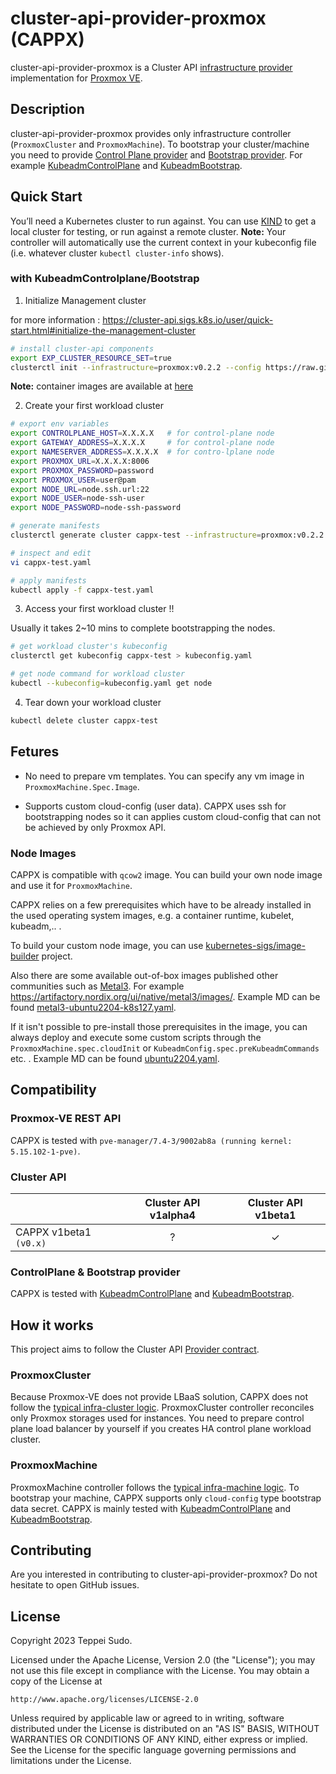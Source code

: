 # cluster-api-provider-proxmox (CAPPX)

cluster-api-provider-proxmox is a Cluster API [infrastructure provider](https://cluster-api.sigs.k8s.io/developer/providers/cluster-infrastructure.html) implementation for [Proxmox VE](https://pve.proxmox.com/wiki/Main_Page).

## Description
cluster-api-provider-proxmox provides only infrastructure controller (`ProxmoxCluster` and `ProxmoxMachine`). To bootstrap your cluster/machine you need to provide [Control Plane provider](https://cluster-api.sigs.k8s.io/developer/architecture/controllers/control-plane.html#crd-contracts) and [Bootstrap provider](https://cluster-api.sigs.k8s.io/developer/providers/bootstrap.html). For example [KubeadmControlPlane](https://github.com/kubernetes-sigs/cluster-api/tree/main/controlplane/kubeadm) and [KubeadmBootstrap](https://github.com/kubernetes-sigs/cluster-api/tree/main/bootstrap/kubeadm).

## Quick Start
You’ll need a Kubernetes cluster to run against. You can use [KIND](https://sigs.k8s.io/kind) to get a local cluster for testing, or run against a remote cluster.
**Note:** Your controller will automatically use the current context in your kubeconfig file (i.e. whatever cluster `kubectl cluster-info` shows).

### with KubeadmControlplane/Bootstrap
1. Initialize Management cluster

for more information : https://cluster-api.sigs.k8s.io/user/quick-start.html#initialize-the-management-cluster

```sh
# install cluster-api components
export EXP_CLUSTER_RESOURCE_SET=true
clusterctl init --infrastructure=proxmox:v0.2.2 --config https://raw.githubusercontent.com/sp-yduck/cluster-api-provider-proxmox/main/clusterctl.yaml
```
**Note:** container images are available at [here](https://hub.docker.com/r/spyduck/cluster-api-provider-proxmox/tags)

2. Create your first workload cluster
```sh
# export env variables
export CONTROLPLANE_HOST=X.X.X.X   # for control-plane node
export GATEWAY_ADDRESS=X.X.X.X     # for control-plane node
export NAMESERVER_ADDRESS=X.X.X.X  # for contro-lplane node
export PROXMOX_URL=X.X.X.X:8006
export PROXMOX_PASSWORD=password
export PROXMOX_USER=user@pam
export NODE_URL=node.ssh.url:22
export NODE_USER=node-ssh-user
export NODE_PASSWORD=node-ssh-password

# generate manifests
clusterctl generate cluster cappx-test --infrastructure=proxmox:v0.2.2 --config https://raw.githubusercontent.com/sp-yduck/cluster-api-provider-proxmox/main/clusterctl.yaml > cappx-test.yaml

# inspect and edit
vi cappx-test.yaml

# apply manifests
kubectl apply -f cappx-test.yaml
```

3. Access your first workload cluster !!

Usually it takes 2~10 mins to complete bootstrapping the nodes.
```sh
# get workload cluster's kubeconfig
clusterctl get kubeconfig cappx-test > kubeconfig.yaml

# get node command for workload cluster
kubectl --kubeconfig=kubeconfig.yaml get node
```

4. Tear down your workload cluster
```sh
kubectl delete cluster cappx-test
```

## Fetures

- No need to prepare vm templates. You can specify any vm image in `ProxmoxMachine.Spec.Image`.

- Supports custom cloud-config (user data). CAPPX uses ssh for bootstrapping nodes so it can applies custom cloud-config that can not be achieved by only Proxmox API.

### Node Images

CAPPX is compatible with `qcow2` image. You can build your own node image and use it for `ProxmoxMachine`.

CAPPX relies on a few prerequisites which have to be already installed in the used operating system images, e.g. a container runtime, kubelet, kubeadm,.. .

To build your custom node image, you can use [kubernetes-sigs/image-builder](https://github.com/kubernetes-sigs/image-builder) project. 

Also there are some available out-of-box images published other communities such as [Metal3](https://github.com/metal3-io). For example https://artifactory.nordix.org/ui/native/metal3/images/. Example MD can be found [metal3-ubuntu2204-k8s127.yaml](examples/machine_deployment/metal3-ubuntu2204-k8s127.yaml).

If it isn't possible to pre-install those prerequisites in the image, you can always deploy and execute some custom scripts through the `ProxmoxMachine.spec.cloudInit` or `KubeadmConfig.spec.preKubeadmCommands` etc. . Example MD can be found [ubuntu2204.yaml](examples/machine_deployment/ubuntu2204.yaml).

## Compatibility

### Proxmox-VE REST API

CAPPX is tested with `pve-manager/7.4-3/9002ab8a (running kernel: 5.15.102-1-pve)`.

### Cluster API

|                       | Cluster API v1alpha4 | Cluster API v1beta1 |
| --------------------- | :------------------: | :-----------------: |
| CAPPX v1beta1 `(v0.x)` |          ?           |          ✓          |

### ControlPlane & Bootstrap provider 

CAPPX is tested with [KubeadmControlPlane](https://github.com/kubernetes-sigs/cluster-api/tree/main/controlplane/kubeadm) and [KubeadmBootstrap](https://github.com/kubernetes-sigs/cluster-api/tree/main/bootstrap/kubeadm).

## How it works
This project aims to follow the Cluster API [Provider contract](https://cluster-api.sigs.k8s.io/developer/providers/contracts.html).

### ProxmoxCluster

Because Proxmox-VE does not provide LBaaS solution, CAPPX does not follow the [typical infra-cluster logic](https://cluster-api.sigs.k8s.io/developer/providers/cluster-infrastructure.html#behavior). ProxmoxCluster controller reconciles only Proxmox storages used for instances. You need to prepare control plane load balancer by yourself if you creates HA control plane workload cluster.

### ProxmoxMachine

ProxmoxMachine controller follows the [typical infra-machine logic](https://cluster-api.sigs.k8s.io/developer/providers/machine-infrastructure.html#behavior). To bootstrap your machine, CAPPX supports only `cloud-config` type bootstrap data secret. CAPPX is mainly tested with [KubeadmControlPlane](https://github.com/kubernetes-sigs/cluster-api/tree/main/controlplane/kubeadm) and [KubeadmBootstrap](https://github.com/kubernetes-sigs/cluster-api/tree/main/bootstrap/kubeadm).

## Contributing

Are you interested in contributing to cluster-api-provider-proxmox? Do not hesitate to open GitHub issues.

## License

Copyright 2023 Teppei Sudo.

Licensed under the Apache License, Version 2.0 (the "License");
you may not use this file except in compliance with the License.
You may obtain a copy of the License at

    http://www.apache.org/licenses/LICENSE-2.0

Unless required by applicable law or agreed to in writing, software
distributed under the License is distributed on an "AS IS" BASIS,
WITHOUT WARRANTIES OR CONDITIONS OF ANY KIND, either express or implied.
See the License for the specific language governing permissions and
limitations under the License.

